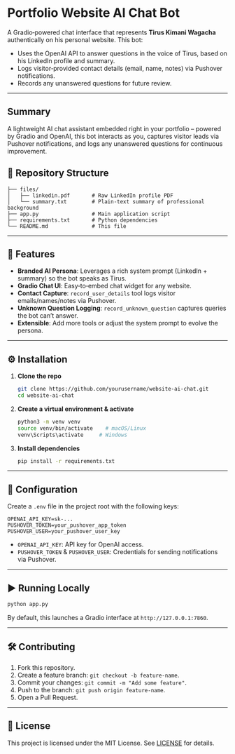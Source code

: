 # Portfolio Website AI Chat Bot

A Gradio‑powered chat interface that represents **Tirus Kimani Wagacha** authentically on his personal website. This bot:

- Uses the OpenAI API to answer questions in the voice of Tirus, based on his LinkedIn profile and summary.
- Logs visitor‑provided contact details (email, name, notes) via Pushover notifications.
- Records any unanswered questions for future review.

---

## Summary

A lightweight AI chat assistant embedded right in your portfolio – powered by Gradio and OpenAI, this bot interacts as you, captures visitor leads via Pushover notifications, and logs any unanswered questions for continuous improvement.

## 📂 Repository Structure

```
├── files/
│   ├── linkedin.pdf       # Raw LinkedIn profile PDF
│   └── summary.txt        # Plain‑text summary of professional background
├── app.py                 # Main application script
├── requirements.txt       # Python dependencies
└── README.md              # This file
```

---

## 🚀 Features

- **Branded AI Persona**: Leverages a rich system prompt (LinkedIn + summary) so the bot speaks as Tirus.
- **Gradio Chat UI**: Easy‑to‑embed chat widget for any website.
- **Contact Capture**: `record_user_details` tool logs visitor emails/names/notes via Pushover.
- **Unknown Question Logging**: `record_unknown_question` captures queries the bot can’t answer.
- **Extensible**: Add more tools or adjust the system prompt to evolve the persona.

---

## ⚙️ Installation

1. **Clone the repo**

   ```bash
   git clone https://github.com/yourusername/website-ai-chat.git
   cd website-ai-chat
   ```

2. **Create a virtual environment & activate**

   ```bash
   python3 -m venv venv
   source venv/bin/activate    # macOS/Linux
   venv\Scripts\activate     # Windows
   ```

3. **Install dependencies**

   ```bash
   pip install -r requirements.txt
   ```

---

## 🔧 Configuration

Create a `.env` file in the project root with the following keys:

```env
OPENAI_API_KEY=sk-...
PUSHOVER_TOKEN=your_pushover_app_token
PUSHOVER_USER=your_pushover_user_key
```

- `OPENAI_API_KEY`: API key for OpenAI access.
- `PUSHOVER_TOKEN` & `PUSHOVER_USER`: Credentials for sending notifications via Pushover.

---

## ▶️ Running Locally

```bash
python app.py
```

By default, this launches a Gradio interface at `http://127.0.0.1:7860`.

---

## 🛠️ Contributing

1. Fork this repository.
2. Create a feature branch: `git checkout -b feature-name`.
3. Commit your changes: `git commit -m "Add some feature"`.
4. Push to the branch: `git push origin feature-name`.
5. Open a Pull Request.

---

## 📄 License

This project is licensed under the MIT License. See [LICENSE](LICENSE) for details.


